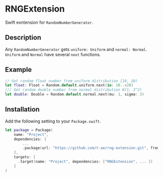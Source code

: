 # RNGExtension

Swift exntension for `RandomNumberGenerator`.

## Description
Any `RandomNumberGenerator` gets `uniform: Uniform` and `normal: Normal`.
`Uniform` and `Normal` have several `next` functions.

## Example

```swift
// Get random float number from uniform distribution [10, 20)
let float: Float = Random.default.uniform.next(in: 10..<20)
/// Get random double number from normal distribution N(1, 3^2)
let double: Double = Random.default.normal.next(mu: 1, sigma: 3)
```

## Installation

Add the following setting to your `Package.swift`.

```swift
let package = Package(
    name: "Project",
    dependencies: [
        ...
        .package(url: "https://github.com/t-ae/rng-extension.git", from: "1.0.0"),
    ],
    targets: [
      .target(name: "Project", dependencies: ["RNGExtension", ... ])
    ]
)
```


